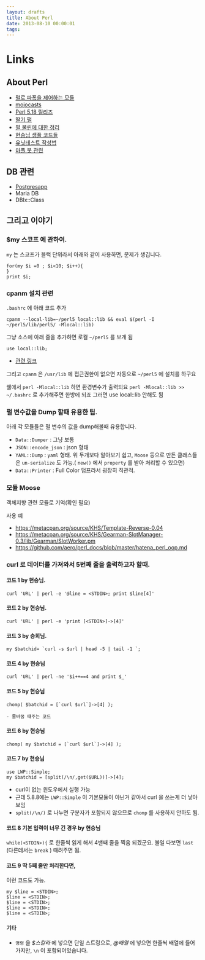```yaml
---
layout: drafts
title: About Perl
date: 2013-08-10 00:00:01
tags:
---
```


Links
=====

About Perl
----------
- [펄로 파폭을 제어하는 모듈](https://metacpan.org/module/WWW::Mechanize::Firefox)
- [mojocasts](http://mojocasts.com/)
- [Perl 5.18 릴리즈](http://aero2blog.blogspot.kr/2013/05/perl-5180.html)
- [딸기 펄](http://strawberryperl.com/)
- [펄 불린에 대한 정리](http://ko.perlmaven.com/boolean-values-in-perl)
- [현승님 샘플 코드들](https://gist.github.com/sng2c)
- [유닛테스트 작성법](http://sng2c.tumblr.com/post/51435547761/tpt-2013-03-27)
- [마플 봇 관련](https://metacpan.org/release/KHS/Net-MyPeople-Bot-IPUpdator-0.001)

DB 관련
------
- [Postgresapp](http://postgresapp.com)
- Maria DB
- DBIx::Class


그리고 이야기
----------

### $my 스코프 에 관하여.
`my` 는 스코프가 블럭 단위라서 아래와 같이 사용하면, 문제가 생깁니다.

```
for(my $i =0 ; $i<10; $i++){
}
print $i;
```

### cpanm 설치 관련

`.bashrc` 에 아래 코드 추가

	cpanm --local-lib=~/perl5 local::lib && eval $(perl -I ~/perl5/lib/perl5/ -Mlocal::lib)

그냥 소스에 아래 줄을 추가하면 로컬 `~/perl5` 를 보개 됨

	use local::lib;

- [관련 링크](http://search.cpan.org/dist/local-lib/lib/local/lib.pm)

그리고 `cpanm` 은 `/usr/lib` 에 접근권한이 없으면 자동으로 `~/perl5` 에 설치를 하구요

쉘에서 `perl -Mlocal::lib` 하면 환경변수가 출력되요
`perl -Mlocal::lib >> ~/.bashrc` 로 추가해주면
한방에 되죠 그러면 use local::lib 안해도 됨


### 펄 변수값을 Dump 할때 유용한 팁.

아래 각 모듈들은 펄 변수의 값을 dump해볼때 유용합니다.

- `Data::Dumper` : 그냥 보통
- `JSON::encode_json` : json 형태 
- `YAML::Dump` : `yaml` 형태. 위 두개보다 알아보기 쉽고, `Moose` 등으로 만든 클래스들은 `un-serialize` 도 가능.( `new()` 에서 `property` 를 받아 처리할 수 있으면) 
- `Data::Printer` : Full Color 덤프라서 굉장히 직관적.



### 모듈 Moose

객체지향 관련 모듈로 기억(확인 필요)

사용 예

- https://metacpan.org/source/KHS/Template-Reverse-0.04
- https://metacpan.org/source/KHS/Gearman-SlotManager-0.3/lib/Gearman/SlotWorker.pm
- https://github.com/aero/perl_docs/blob/master/hatena_perl_oop.md


### curl 로 데이터를 가져와서 5번째 줄을 출력하고자 할때.

#### 코드 1 by 현승님.

	curl 'URL' | perl -e '@line = <STDIN>; print $line[4]'

####  코드 2 by 현승님.

	curl 'URL' | perl -e 'print [<STDIN>]->[4]'

####  코드 3 by 승희님.

	my $batchid= `curl -s $url | head -5 | tail -1 `;

####  코드 4 by 현승님

	curl 'URL' | perl -ne '$i++==4 and print $_'

####  코드 5 by 현승님

	chomp( $batchid = [`curl $url`]->[4] );

	- 줄바꿈 때주는 코드

####  코드 6 by 현승님

	chomp( my $batchid = [`curl $url`]->[4] );

####  코드 7 by 현승님

	use LWP::Simple;
	my $batchid = [split(/\n/,get($URL))]->[4];

- curl이 없는 윈도우에서 실행 가능
- 근데 5.8.8에는 `LWP::Simple` 이 기본모듈이 아닌거 같아서 curl 을 쓰는게 더 낳아 보임
- `split(/\n/)` 로 나누면 구분자가 포함되지 않으므로 `chomp` 를 사용하지 안하도 됨.

#### 코드 8 기본 입력이 너무 긴 경우 by 현승님

`while(<STDIN>){` 로 한줄씩 읽게 해서 4밴째 줄을 찍음 되겠군요. 볼일 다보면 `last` (다른데서는 `break` ) 때려주면 됨.

#### 코드 9 딱 5째 줄만 처리한다면,

이런 코드도 가능.

```
my $line = <STDIN>;
$line = <STDIN>;
$line = <STDIN>;
$line = <STDIN>;
$line = <STDIN>;
```

#### 기타

- `명령` 을 _$스칼라_ 에 넣으면 단일 스트링으로, _@배열_ 에 넣으면 한줄씩 배열에 들어가지만, `\n` 이 포함되어있습니다.
